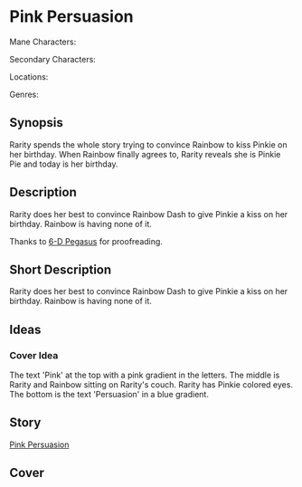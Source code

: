 # Pink Persuasion

Mane Characters: 

Secondary Characters: 

Locations: 

Genres:

## Synopsis
Rarity spends the whole story trying to convince Rainbow to kiss Pinkie on her birthday. When Rainbow finally agrees to, Rarity reveals she is Pinkie Pie and today is her birthday.

## Description
Rarity does her best to convince Rainbow Dash to give Pinkie a kiss on her birthday. Rainbow is having none of it.

Thanks to [6-D Pegasus](https://www.fimfiction.net/user/293755/6-D+Pegasus) for proofreading.

## Short Description
Rarity does her best to convince Rainbow Dash to give Pinkie a kiss on her birthday. Rainbow is having none of it.

## Ideas

### Cover Idea
The text 'Pink' at the top with a pink gradient in the letters. The middle is Rarity and Rainbow sitting on Rarity's couch. Rarity has Pinkie colored eyes. The bottom is the text 'Persuasion' in a blue gradient.

## Story
[Pink Persuasion](./pink-persuasion.md)

## Cover

